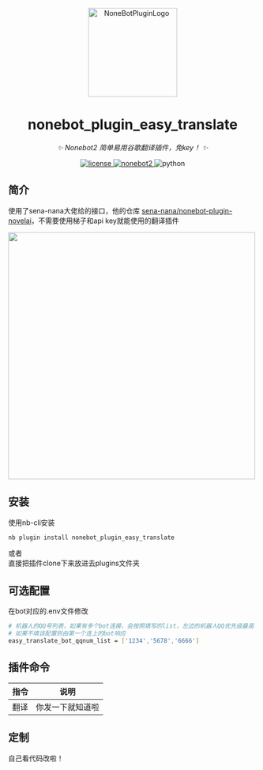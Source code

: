 <p align="center">
  <a href="https://v2.nonebot.dev/store">
  <img src="https://user-images.githubusercontent.com/44545625/209862575-acdc9feb-3c76-471d-ad89-cc78927e5875.png" width="180" height="180" alt="NoneBotPluginLogo"></a>
</p>

<div align="center">

# nonebot_plugin_easy_translate

_✨ Nonebot2 简单易用谷歌翻译插件，免key！ ✨_

</div>
<p align="center">
  <a href="https://opensource.org/licenses/MIT">
    <img src="https://img.shields.io/badge/License-MIT-yellow.svg" alt="license">
  </a>
  <a href="https://v2.nonebot.dev/">
    <img src="https://img.shields.io/static/v1?label=nonebot&message=v2rc1%2B&color=green" alt="nonebot2">
  </a>
  <img src="https://img.shields.io/static/v1?label=python+&message=3.9%2B&color=blue" alt="python">
</p>

## 简介
使用了sena-nana大佬给的接口，他的仓库
<a href="https://github.com/sena-nana/nonebot-plugin-novelai/blob/main/nonebot_plugin_novelai/extension/translation.py">sena-nana/nonebot-plugin-novelai</a>，不需要使用梯子和api key就能使用的翻译插件

<img width="500" src="https://raw.githubusercontent.com/nikissXI/nonebot_plugins/main/nonebot_plugin_easy_translate/readme_img/fanyi.jpg"/>

## 安装

使用nb-cli安装
```bash
nb plugin install nonebot_plugin_easy_translate
```

或者  
直接把插件clone下来放进去plugins文件夹

## 可选配置
在bot对应的.env文件修改

```bash
# 机器人的QQ号列表，如果有多个bot连接，会按照填写的list，左边的机器人QQ优先级最高 1234 > 5678 > 6666，会自动切换
# 如果不填该配置则由第一个连上的bot响应
easy_translate_bot_qqnum_list = ['1234','5678','6666']
```

## 插件命令  
| 指令 | 说明 |
|:-----:|:----:|
| 翻译 | 你发一下就知道啦 |

## 定制

自己看代码改啦！